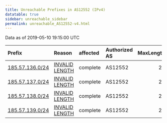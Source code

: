 ```yaml
---
title: Unreachable Prefixes in AS12552 (IPv4)
datatable: true
sidebar: unreachable_sidebar
permalink: unreachable_AS12552-v4.html
---
```


Data as of 2019-05-10 19:15:00 UTC


<div class="datatable-begin"></div>

| Prefix                                                   | Reason                                                                                                    | affected   | Authorized AS   |   MaxLength | Anchor                                         |   unreachable /24s |
|:---------------------------------------------------------|:----------------------------------------------------------------------------------------------------------|:-----------|:----------------|------------:|:-----------------------------------------------|-------------------:|
| [185.57.136.0/24](https://stat.ripe.net/185.57.136.0/24) | [INVALID LENGTH](https://rpki-validator.ripe.net/announcement-preview?asn=AS12552&prefix=185.57.136.0/24) | complete   | AS12552         |          22 | [RIPE](unreachable_RIPE_NCC_RPKI_Root-v4.html) |                  1 |
| [185.57.137.0/24](https://stat.ripe.net/185.57.137.0/24) | [INVALID LENGTH](https://rpki-validator.ripe.net/announcement-preview?asn=AS12552&prefix=185.57.137.0/24) | complete   | AS12552         |          22 | [RIPE](unreachable_RIPE_NCC_RPKI_Root-v4.html) |                  1 |
| [185.57.138.0/24](https://stat.ripe.net/185.57.138.0/24) | [INVALID LENGTH](https://rpki-validator.ripe.net/announcement-preview?asn=AS12552&prefix=185.57.138.0/24) | complete   | AS12552         |          22 | [RIPE](unreachable_RIPE_NCC_RPKI_Root-v4.html) |                  1 |
| [185.57.139.0/24](https://stat.ripe.net/185.57.139.0/24) | [INVALID LENGTH](https://rpki-validator.ripe.net/announcement-preview?asn=AS12552&prefix=185.57.139.0/24) | complete   | AS12552         |          22 | [RIPE](unreachable_RIPE_NCC_RPKI_Root-v4.html) |                  1 |

<div class="datatable-end"></div>